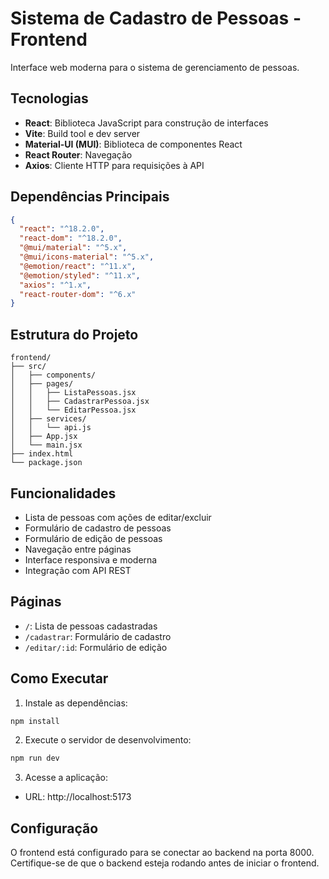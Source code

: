 # Sistema de Cadastro de Pessoas - Frontend

Interface web moderna para o sistema de gerenciamento de pessoas.

## Tecnologias

- **React**: Biblioteca JavaScript para construção de interfaces
- **Vite**: Build tool e dev server
- **Material-UI (MUI)**: Biblioteca de componentes React
- **React Router**: Navegação
- **Axios**: Cliente HTTP para requisições à API

## Dependências Principais

```json
{
  "react": "^18.2.0",
  "react-dom": "^18.2.0",
  "@mui/material": "^5.x",
  "@mui/icons-material": "^5.x",
  "@emotion/react": "^11.x",
  "@emotion/styled": "^11.x",
  "axios": "^1.x",
  "react-router-dom": "^6.x"
}
```

## Estrutura do Projeto

```
frontend/
├── src/
│   ├── components/
│   ├── pages/
│   │   ├── ListaPessoas.jsx
│   │   ├── CadastrarPessoa.jsx
│   │   └── EditarPessoa.jsx
│   ├── services/
│   │   └── api.js
│   ├── App.jsx
│   └── main.jsx
├── index.html
└── package.json
```

## Funcionalidades

- Lista de pessoas com ações de editar/excluir
- Formulário de cadastro de pessoas
- Formulário de edição de pessoas
- Navegação entre páginas
- Interface responsiva e moderna
- Integração com API REST

## Páginas

- `/`: Lista de pessoas cadastradas
- `/cadastrar`: Formulário de cadastro
- `/editar/:id`: Formulário de edição

## Como Executar

1. Instale as dependências:
```bash
npm install
```

2. Execute o servidor de desenvolvimento:
```bash
npm run dev
```

3. Acesse a aplicação:
- URL: http://localhost:5173

## Configuração

O frontend está configurado para se conectar ao backend na porta 8000. 
Certifique-se de que o backend esteja rodando antes de iniciar o frontend.
